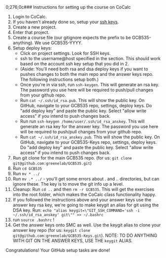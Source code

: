 0;276;0c### Instructions for setting up the course on CoCalc

1. Login to CoCalc.
2. If you haven't already done so, setup your [ssh keys](https://cocalc.com/settings/ssh-keys?session=default).
3. Create a new project.
4. Enter that project.
5. Create a course file (our gitignore expects the prefix to be GCB535-anything). We use GCB535-YYYY.
6. Setup deploy keys:
    * Click on project settings. Look for SSH keys.
    * ssh to the username@host specified in the section. This should work based on the account ssh key setup that you did in 2.
    * (Aside: You'll need both rsa and dsa deploy keys if you want to pushes changes to both the main repo and the answer keys repo. The following instructions setup both.)
    * Once you're in via ssh, run `ssh-keygen`. This will generate an rsa key. The password you use here will be required to push/pull changes from your github repo.
    * Run `cat ~/.ssh/id_rsa.pub`. This will show the public key. On GitHub, navigate to your GCB535 repo, settings, deploy keys. Do "add deploy key" and paste the public key. Select "allow write access" if you intend to push changes back.
    * Run run `ssh-keygen /home/user/.ssh/id_rsa_anskey`. This will generate an rsa key for the answer key. The password you use here will be required to push/pull changes from your github repo.
    * Run `cat ~/.ssh/id_rsa_anskey.pub`. This will show the public key. On GitHub, navigate to your GCB535-Keys repo, settings, deploy keys. Do "add deploy key" and paste the public key. Select "allow write access" if you intend to push changes back.
7. Run git clone for the main GCB535 repo. (for us: `git clone git@github.com:greenelab/GCB535.git`)
8. Run `cd GCB535`
9. Run `mv * ../`
10. Run `mv .* ../` - you'll get some errors about . and .. directories, but can ignore these. The key is to move the git info up a level.
11. Cleanup: Run `cd ..` and then `rm -r GCB535`. This will get the exercises into the root folder, which makes the CoCalc class functionality happy.
12. If you followed the instructions above and your answer keys use the answer key rsa key, we're going to make keygit an alias for git using the DSA key. Run: `echo "alias keygit=\"GIT_SSH_COMMAND='ssh -i ~/.ssh/id_rsa_anskey' git\"" >> ~/.bashrc`
13. run `source .bashrc` !
14. Get the answer keys onto SMC as well. Use the keygit alias to clone your answer key repo (for us: `keygit clone git@github.com:greenelab/GCB535-Keys.git`). NOTE: TO DO ANYTHING WITH GIT ON THE ANSWER KEYS, USE THE `keygit` ALIAS.

Congratulations! Your GitHub setup tasks are done!
